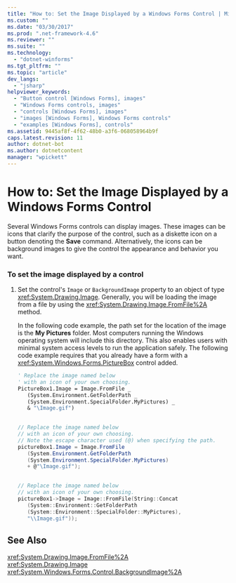 ```yaml
---
title: "How to: Set the Image Displayed by a Windows Forms Control | Microsoft Docs"
ms.custom: ""
ms.date: "03/30/2017"
ms.prod: ".net-framework-4.6"
ms.reviewer: ""
ms.suite: ""
ms.technology: 
  - "dotnet-winforms"
ms.tgt_pltfrm: ""
ms.topic: "article"
dev_langs: 
  - "jsharp"
helpviewer_keywords: 
  - "Button control [Windows Forms], images"
  - "Windows Forms controls, images"
  - "controls [Windows Forms], images"
  - "images [Windows Forms], Windows Forms controls"
  - "examples [Windows Forms], controls"
ms.assetid: 9445af8f-4f62-48b0-a3f6-068058964b9f
caps.latest.revision: 11
author: dotnet-bot
ms.author: dotnetcontent
manager: "wpickett"
---
```

# How to: Set the Image Displayed by a Windows Forms Control
Several Windows Forms controls can display images. These images can be icons that clarify the purpose of the control, such as a diskette icon on a button denoting the **Save** command. Alternatively, the icons can be background images to give the control the appearance and behavior you want.  
  
### To set the image displayed by a control  
  
1.  Set the control's `Image` or `BackgroundImage` property to an object of type <xref:System.Drawing.Image>. Generally, you will be loading the image from a file by using the <xref:System.Drawing.Image.FromFile%2A> method.  
  
     In the following code example, the path set for the location of the image is the **My Pictures** folder. Most computers running the Windows operating system will include this directory. This also enables users with minimal system access levels to run the application safely. The following code example requires that you already have a form with a <xref:System.Windows.Forms.PictureBox> control added.  
  
    ```vb  
    ' Replace the image named below  
    ' with an icon of your own choosing.  
    PictureBox1.Image = Image.FromFile _  
       (System.Environment.GetFolderPath _  
       (System.Environment.SpecialFolder.MyPictures) _  
       & "\Image.gif")  
  
    ```  
  
    ```csharp  
    // Replace the image named below  
    // with an icon of your own choosing.  
    // Note the escape character used (@) when specifying the path.  
    pictureBox1.Image = Image.FromFile  
       (System.Environment.GetFolderPath  
       (System.Environment.SpecialFolder.MyPictures)  
       + @"\Image.gif");  
  
    ```  
  
    ```cpp  
    // Replace the image named below  
    // with an icon of your own choosing.  
    pictureBox1->Image = Image::FromFile(String::Concat  
       (System::Environment::GetFolderPath  
       (System::Environment::SpecialFolder::MyPictures),  
       "\\Image.gif"));  
    ```  
  
## See Also  
 <xref:System.Drawing.Image.FromFile%2A>   
 <xref:System.Drawing.Image>   
 <xref:System.Windows.Forms.Control.BackgroundImage%2A>